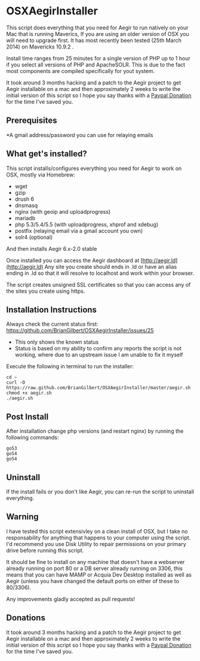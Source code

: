 OSXAegirInstaller
=================

This script does everything that you need for Aegir to run natively on your Mac that is running Maverics, If you are using an older version of OSX you will need to upgrade first. It has most recently been tested (25th March 2014) on Mavericks 10.9.2 .

Install time ranges from 25 minutes for a single version of PHP up to 1 hour if you select all versions of PHP and ApacheSOLR. This is due to the fact most components are compiled specifically for yout system.

It took around 3 months hacking and a patch to the Aegir project to get Aegir installable on a mac and then approximately 2 weeks to write the initial version of this script so I hope you say thanks with a [Paypal Donation](https://www.paypal.com/webscr?cmd=_donations&business=brian@briangilbert.net&item_name=OSXAegir%20Donation&currency_code=AUD) for the time I've saved you.

Prerequisites
-----------------
*A gmail address/password you can use for relaying emails

What get's installed?
---------------------------
This script installs/configures everything you need for Aegir to work on OSX, mostly via Homebrew:
* wget
* gzip
* drush 6
* dnsmasq
* nginx (with geoip and uploadprogress)
* mariadb
* php 5.3/5.4/5.5 (with uploadprogress, xhprof and xdebug)
* postfix (relaying email via a gmail account you own)
* solr4 (optional)

And then installs Aegir 6.x-2.0 stable

Once installed you can access the Aegir dashboard at [http://aegir.ld](http://aegir.ld)
Any site you create should ends in .ld or have an alias ending in .ld so that it will resolve to localhost and work within your browser.

The script creates unsigned SSL certificates so that you can access any of the sites you create using https.

Installation Instructions
------------------------------
Always check the current status first: https://github.com/BrianGilbert/OSXAegirInstaller/issues/25
    
* This only shows the known status
* Status is based on my ability to confirm any reports the script is not working, where due to an upstream issue I am unable to fix it myself

Execute the following in terminal to run the installer:

    cd ~
    curl -O https://raw.github.com/BrianGilbert/OSXAegirInstaller/master/aegir.sh
    chmod +x aegir.sh
    ./aegir.sh

Post Install
---------------
After installation change php versions (and restart nginx) by running the following commands:

    go53
    go54
    go54

Uninstall
-----------
If the install fails or you don't like Aegir, you can re-run the script to uninstall everything.

Warning
-----------
I have tested this script extensivley on a clean install of OSX, but I take no responsability for anything that happens to your computer using the script.
I'd recommend you use Disk Utility to repair permissions on your primary drive before running this script. 

It should be fine to install on any machine that doesn't have a webserver already running on port 80 or a DB server already running on 3306, this means that you can have MAMP or Acquia Dev Desktop installed as well as Aegir (unless you have changed the default ports on either of these to 80/3306).

Any improvements gladly accepted as pull requests!

Donations
-------------
It took around 3 months hacking and a patch to the Aegir project to get Aegir installable on a mac and then approximately 2 weeks to write the initial version of this script so I hope you say thanks with a [Paypal Donation](https://www.paypal.com/webscr?cmd=_donations&business=brian@briangilbert.net&item_name=OSXAegir%20Donation&currency_code=AUD) for the time I've saved you.

